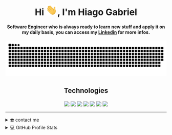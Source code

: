 <div align="center">
<h1 align="center">Hi <img width="35" src="https://github.com/1999AZZAR/1999AZZAR/blob/main/resources/img/waving.gif">, I'm Hiago Gabriel</h1>
<h4 align="center">Software Engineer who is always ready to learn new stuff and apply it on my daily basis, you can access my <a href="https://www.linkedin.com/in/hiago-gabriel-oliveira/" target="_blank">Linkedin</a> for more infos.</h4>
</div>

<div align="center">
  <a href="https://flowcv.me/hiago-gabriel">
  <img  src="https://github.com/1999AZZAR/1999AZZAR/blob/main/resources/img/grid-snake.svg"
       alt="snake" /></a>
</div>

<div align="center">
<h2 >
  
  **Technologies**
</h2>

<img  src="https://img.shields.io/badge/HTML5-E34F26?style=for-the-badge&logo=html5&logoColor=white">
<img  src="https://img.shields.io/badge/JavaScript-323330?style=for-the-badge&logo=javascript&logoColor=F7DF1E">
<img  src="https://img.shields.io/badge/CSS3-1572B6?style=for-the-badge&logo=css3&logoColor=white">
<img  src="https://img.shields.io/badge/Kotlin-0095D5?&style=for-the-badge&logo=kotlin&logoColor=white">
<img  src="https://img.shields.io/badge/Android-3DDC84?style=for-the-badge&logo=android&logoColor=white">
<img  src="https://img.shields.io/badge/GitHub-100000?style=for-the-badge&logo=github&logoColor=white">
<img  src="https://img.shields.io/badge/Google_Cloud-4285F4?style=for-the-badge&logo=google-cloud&logoColor=white">
</div>

-----
<details>
  <summary>☎️ contact me</summary>
<div>
  <samp>
    <h2 align="center">you can reach me by:</h2>
    <p align="center">
      <br/>
      <a href="https://www.linkedin.com/in/hiago-gabriel-oliveira/" target="blank"><img align="center"
         src="https://img.shields.io/badge/linkedin-%231DA1F2.svg?style=for-the-badge&logo=linkedin&logoColor=white"
         alt="azzar" height="30"/></a>
      <a href="mailto:hiagogabrieloliveira@gmail.com" target="blank"><img align="center"
         src="https://img.shields.io/badge/gmail-EA4335.svg?style=for-the-badge&logo=gmail&logoColor=white"
         alt="azzar" height="30"/></a>
    </p>
  <p align="center">
      <a href="https://www.instagram.com/hiago_dgk/" target="blank"><img align="center"
         src="https://img.shields.io/badge/instagram-%23E4405F.svg?style=for-the-badge&logo=Instagram&logoColor=white"
         alt="azzar" height="30"/></a>
      <a href="https://wa.me/+5511937457883" target="blank"><img align="center"
         src="https://img.shields.io/badge/whatsapp-4B7F1.svg?style=for-the-badge&logo=whatsapp&logoColor=white"
         alt="azzar" height="30"/></a>
      <br>
    </p>
  </samp>
</div>
</details>
  
<details> 
  <summary>💻 GitHub Profile Stats</summary>
  <div>
  <samp>
    <h2 align="center"> Github stats </h2>
      <br/>
    <details open>
  <summary><h3>Languages</h3></summary>
            <p align="center">
        <a href="https://github.com/HgGabriel">
          <img src="https://github-readme-stats.vercel.app/api/top-langs/?username=HgGabriel&langs_count=6&theme=gruvbox&layout=compact&hide_border=true"
          alt="HgGabriel :: overall Top Langs " /></a>
      </p>
        <p align="center">
          <a href="https://github.com/HgGabriel/">
          <img width="45%" src="https://github-profile-summary-cards.vercel.app/api/cards/repos-per-language?username=HgGabriel&theme=gruvbox&layout=compact&hide_border=true"
          alt="HgGabriel :: Top Langs by repo" />
          <img width="45%" src="https://github-profile-summary-cards.vercel.app/api/cards/most-commit-language?username=HgGabriel&theme=gruvbox&layout=compact&hide_border=true"
          alt="HgGabriel :: Top Langs by commit" />
          </a>
        </p>
</details>
    <details open>
  <summary><h3>stasistic</h3></summary>
        <p align="center">
          <a href="https://github.com/HgGabriel">
          <img width="49.5%" src="https://github-readme-stats.vercel.app/api?username=hggabriel&show_icons=true&theme=gruvbox&hide_border=true" />
          <img width="49.5%" src="https://github-readme-streak-stats.herokuapp.com/?user=HgGabriel&theme=gruvbox&hide_border=true" />
          </a>
       </p>
     <br>
     </samp>
  </div>    
</details>
